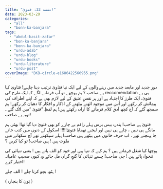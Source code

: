 ```yaml
---
title: "نشست 33: فتویٰ!"
date: 2023-03-20
categories: 
  - "all"
  - "bonn-ka-banjara"
tags: 
  - "abdul-basit-zafar"
  - "bon-ka-banjara"
  - "bonn-ka-banjara"
  - "urdu-adab"
  - "urdu-blog"
  - "urdu-books"
  - "urdu-literature"
  - "urdu-post"
coverImage: "BKB-circle-e1686422560955.png"
---
```


دورِ جدید اور مابعد جدید میں رہنےوالوں کے لیے ایک نیا فتاویٰ ترتیب دینا چاہیے! فتاویٰ کیا ہے صاحب ؟ ہم پوچھے تو آپ فرمانے لگے کہ ایک طرح کی reccomendation ہی ہے فتویٰ، ایک طرز کا اجتہاد ہے اور ہر نفسِ عتیق کے لیے لازم بھی ہے کہ اپنے اطراف کی پیمائش کر رکھے اور اُس میں موجود اٹھنے بیٹھنے کے اذکار و افکار کا دھیان کر رکھے! ہم سمجھ گئے کہ آج کچھ اَدق کلام فرمانے کا ارادہ رکھتے ہیں! ہم لفظِ “فتویٰ “میں اٹک گئے.. توبہ ہے صاحب!

فتویٰ ہے صاحب! پندرہ بیس برس پہلے راقم بے چارے کو بھی فتویٰ دیا گیا تھا! بھئی ہم مانگے ہی نہیں ، چاہے ہی نہیں اور لیجیے تھمایا فتویٰ!!!!! اسکول کے دنوں میں کتب خانے جا پہنچتے تھے ، اب حرف خانوں میں بیٹھے ہیں صاحب! پہلے سیکھتے تھے آج سکھانے میں ملوث ہیں ! ہیں صاحب! تو کیا کریں ؟

پوچھا کیا شغل فرماتے ہیں ؟ ہم کہے کہ تنہا ہیں اور خود کو الف پاتے ہیں ! یعنی تنہائی کی تنخواہ پاتے ہیں ! جی صاحب! جِسے تنہائی کا گنجِ گراں مل جائے وہ کیوں صحبتِ عامیانہ اختیار کرے!

ہٹو، بچو کرتا چلے ! الف چلے !

( بَون کا بنجارہ )
